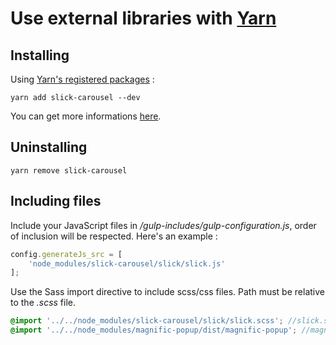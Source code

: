 # Use external libraries with [Yarn](https://yarnpkg.com/lang/en/docs/cli/add/)

## Installing

Using [Yarn's registered packages](https://yarnpkg.com/) :

`yarn add slick-carousel --dev`

You can get more informations [here](https://yarnpkg.com/lang/en/docs/cli/add/).

## Uninstalling

`yarn remove slick-carousel`

## Including files

Include your JavaScript files in */gulp-includes/gulp-configuration.js*, order of inclusion will be respected.
Here's an example :

```js
config.generateJs_src = [
    'node_modules/slick-carousel/slick/slick.js'
];
```

Use the Sass import directive to include scss/css files. Path must be relative to the *.scss* file.

```scss
@import '../../node_modules/slick-carousel/slick/slick.scss'; //slick.scss
@import '../../node_modules/magnific-popup/dist/magnific-popup'; //magnific-popup.css
```